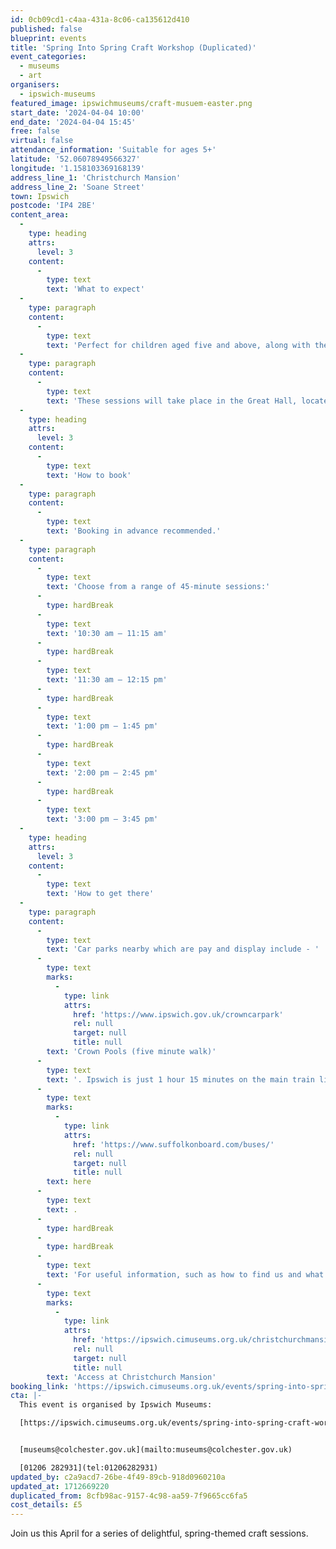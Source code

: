 ```yaml
---
id: 0cb09cd1-c4aa-431a-8c06-ca135612d410
published: false
blueprint: events
title: 'Spring Into Spring Craft Workshop (Duplicated)'
event_categories:
  - museums
  - art
organisers:
  - ipswich-museums
featured_image: ipswichmuseums/craft-musuem-easter.png
start_date: '2024-04-04 10:00'
end_date: '2024-04-04 15:45'
free: false
virtual: false
attendance_information: 'Suitable for ages 5+'
latitude: '52.06078949566327'
longitude: '1.158103369168139'
address_line_1: 'Christchurch Mansion'
address_line_2: 'Soane Street'
town: Ipswich
postcode: 'IP4 2BE'
content_area:
  -
    type: heading
    attrs:
      level: 3
    content:
      -
        type: text
        text: 'What to expect'
  -
    type: paragraph
    content:
      -
        type: text
        text: 'Perfect for children aged five and above, along with their parents and carers, these interactive workshops offer a chance to create your own wiggly caterpillar, leaping hare, or pop-up chick. Bring home your handmade treasures and cherish the memories of crafting together.'
  -
    type: paragraph
    content:
      -
        type: text
        text: 'These sessions will take place in the Great Hall, located on the ground floor of Christchurch Mansion.'
  -
    type: heading
    attrs:
      level: 3
    content:
      -
        type: text
        text: 'How to book'
  -
    type: paragraph
    content:
      -
        type: text
        text: 'Booking in advance recommended.'
  -
    type: paragraph
    content:
      -
        type: text
        text: 'Choose from a range of 45-minute sessions:'
      -
        type: hardBreak
      -
        type: text
        text: '10:30 am – 11:15 am'
      -
        type: hardBreak
      -
        type: text
        text: '11:30 am – 12:15 pm'
      -
        type: hardBreak
      -
        type: text
        text: '1:00 pm – 1:45 pm'
      -
        type: hardBreak
      -
        type: text
        text: '2:00 pm – 2:45 pm'
      -
        type: hardBreak
      -
        type: text
        text: '3:00 pm – 3:45 pm'
  -
    type: heading
    attrs:
      level: 3
    content:
      -
        type: text
        text: 'How to get there'
  -
    type: paragraph
    content:
      -
        type: text
        text: 'Car parks nearby which are pay and display include - '
      -
        type: text
        marks:
          -
            type: link
            attrs:
              href: 'https://www.ipswich.gov.uk/crowncarpark'
              rel: null
              target: null
              title: null
        text: 'Crown Pools (five minute walk)'
      -
        type: text
        text: '. Ipswich is just 1 hour 15 minutes on the main train line from London to Norwich.  Arriving at Ipswich Station the museum is approximately 20 minute walk or short bus ride to the town centre. The museum is a five minute walk from Tower Ramparts bus station in the town centre - see the latest bus timetables '
      -
        type: text
        marks:
          -
            type: link
            attrs:
              href: 'https://www.suffolkonboard.com/buses/'
              rel: null
              target: null
              title: null
        text: here
      -
        type: text
        text: .
      -
        type: hardBreak
      -
        type: hardBreak
      -
        type: text
        text: 'For useful information, such as how to find us and what facilities Christchurch Mansion has, we recommend reading our Access information: '
      -
        type: text
        marks:
          -
            type: link
            attrs:
              href: 'https://ipswich.cimuseums.org.uk/christchurchmansionaccess/'
              rel: null
              target: null
              title: null
        text: 'Access at Christchurch Mansion'
booking_link: 'https://ipswich.cimuseums.org.uk/events/spring-into-spring-craft-workshop/'
cta: |-
  This event is organised by Ipswich Museums:

  [https://ipswich.cimuseums.org.uk/events/spring-into-spring-craft-workshop/](https://ipswich.cimuseums.org.uk/events/spring-into-spring-craft-workshop/) 


  [museums@colchester.gov.uk](mailto:museums@colchester.gov.uk)

  [01206 282931](tel:01206282931)
updated_by: c2a9acd7-26be-4f49-89cb-918d0960210a
updated_at: 1712669220
duplicated_from: 8cfb98ac-9157-4c98-aa59-7f9665cc6fa5
cost_details: £5
---
```

Join us this April for a series of delightful, spring-themed craft sessions.
